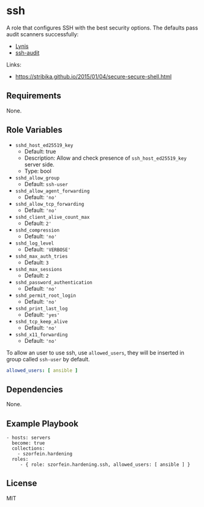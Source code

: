 ssh
===

A role that configures SSH with the best security options. The defaults pass audit scanners successfully:
- [Lynis](https://cisofy.com/lynis/)
- [ssh-audit](https://github.com/jtesta/ssh-audit)

Links:
- https://stribika.github.io/2015/01/04/secure-secure-shell.html

Requirements
------------

None.

Role Variables
--------------

- `sshd_host_ed25519_key`
  - Default: true
  - Description: Allow and check presence of `ssh_host_ed25519_key` server side.
  - Type: bool
- `sshd_allow_group`
  - Default: `ssh-user`
- `sshd_allow_agent_forwarding`
  - Default: `'no'`
- `sshd_allow_tcp_forwarding`
  - Default: `'no'`
- `sshd_client_alive_count_max`
  - Default: `2'`
- `sshd_compression`
  - Default: `'no'`
- `sshd_log_level`
  - Default: `'VERBOSE'`
- `sshd_max_auth_tries`
  - Default: `3`
- `sshd_max_sessions`
  - Default: `2`
- `sshd_password_authentication`
  - Default: `'no'`
- `sshd_permit_root_login`
  - Default: `'no'`
- `sshd_print_last_log`
  - Default: `'yes'`
- `sshd_tcp_keep_alive`
  - Default: `'no'`
- `sshd_x11_forwarding`
  - Default: `'no'`


To allow an user to use ssh, use `allowed_users`, they will be inserted in group called `ssh-user` by default.

```yml
allowed_users: [ ansible ]
```
Dependencies
------------

None.

Example Playbook
----------------

    - hosts: servers
      become: true
      collections:
        - szorfein.hardening
      roles:
         - { role: szorfein.hardening.ssh, allowed_users: [ ansible ] }

License
-------

MIT

